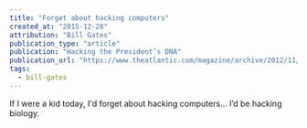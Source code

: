 ```yaml
---
title: "Forget about hacking computers"
created_at: "2015-12-28"
attribution: "Bill Gates"
publication_type: "article"
publication: "Hacking the President’s DNA"
publication_url: "https://www.theatlantic.com/magazine/archive/2012/11/hacking-the-presidents-dna/309147/"
tags:
  - bill-gates
---
```


 If I were a kid today, I'd forget about hacking computers... I’d be hacking biology.
